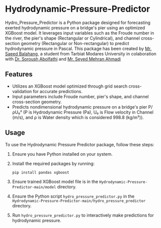 # Hydrodynamic-Pressure-Predictor
Hydro_Pressure_Predictor is a Python package designed for forecasting exerted hydrodynamic pressure on a bridge's pier using an optimized XGBoost model. It leverages input variables such as the Froude number in the river, the pier's shape (Rectangular or Cylindrical), and channel cross-section geometry (Rectangular or Non-rectangular) to predict hydrodynamic pressure in Pascal. This package has been created by [Mr. Saeed Balahang](https://www.linkedin.com/in/saeed-balahang-31b52a207/), a student from Tarbiat Modares University in colaboration with [Dr. Soroush Abolfathi](https://warwick.ac.uk/fac/sci/eng/people/soroush_abolfathi/) and [Mr. Seyed Mehran Ahmadi](https://www.linkedin.com/in/s-mehran-ahmadi/?originalSubdomain=ir)

## Features

- Utilizes an XGBoost model optimized through grid search cross-validation for accurate predictions.
- Input parameters include Froude number, pier's shape, and channel cross-section geometry.
- Predicts nondimensional hydrodynamic pressure on a bridge's pier P/ρU₀² (P is Hydrodynamic Pressure (Pa), U₀ is Flow velocity in Channel (m/s), and ρ is Water density which is considered 998.8 (kg/m³)).

## Usage

To use the Hydrodynamic Pressure Predictor package, follow these steps:

1. Ensure you have Python installed on your system.
2. Install the required packages by running:
   ```
   pip install pandas xgboost
   ```

3. Ensure trained XGBoost model file is in the `Hydrodynamic-Pressure-Predictor-main/model` directory.
4. Ensure the Python script `hydro_pressure_predictor.py` in the `Hydrodynamic-Pressure-Predictor-main/hydro_pressure_predictor` directory.
5. Run `hydro_pressure_predictor.py` to interactively make predictions for hydrodynamic pressure.

